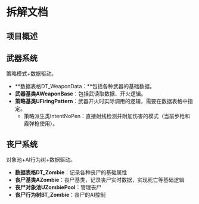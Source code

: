 # 拆解文档

## 项目概述

## 武器系统

策略模式+数据驱动。

- **数据表格DT_WeaponData：**包括各种武器的基础数据。
- **武器基类AWeaponBase**：包括武读取数据、开火逻辑。
- **策略基类UFiringPattern**：武器开火时实际调用的逻辑，需要在数据表格中指定。
  - 策略派生类IntentNoPen：直接射线检测并附加伤害的模式（当前步枪和霰弹枪使用）。

## 丧尸系统

对象池+AI行为树+数据驱动。

- **数据表格DT_Zombie**：记录各种丧尸的基础属性
- **丧尸基类AZombie**：丧尸基类，记录丧尸实时数据，实现死亡等基础逻辑
- **丧尸对象池UZombiePool**：管理丧尸
- **丧尸行为树BT_Zombie**：丧尸的AI控制
